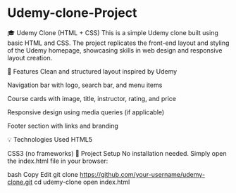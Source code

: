 # Udemy-clone-Project
🎓 Udemy Clone (HTML + CSS)
This is a simple Udemy clone built using basic HTML and CSS. The project replicates the front-end layout and styling of the Udemy homepage, showcasing skills in web design and responsive layout creation.

🚀 Features
Clean and structured layout inspired by Udemy

Navigation bar with logo, search bar, and menu items

Course cards with image, title, instructor, rating, and price

Responsive design using media queries (if applicable)

Footer section with links and branding

💡 Technologies Used
HTML5

CSS3 (no frameworks)
📁 Project Setup
No installation needed. Simply open the index.html file in your browser:

bash
Copy
Edit
git clone https://github.com/your-username/udemy-clone.git
cd udemy-clone
open index.html
